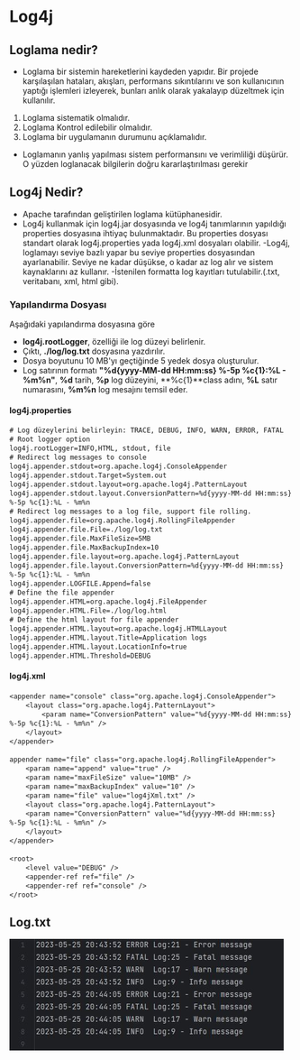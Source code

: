 # Log4j

## Loglama nedir?

- Loglama bir sistemin hareketlerini kaydeden yapıdır. Bir projede karşılaşılan hataları, akışları, performans sıkıntılarını ve son kullanıcının yaptığı işlemleri izleyerek, bunları anlık olarak yakalayıp düzeltmek için kullanılır.

1. Loglama sistematik olmalıdır.
2. Loglama Kontrol edilebilir olmalıdır.
3. Loglama bir uygulamanın durumunu açıklamalıdır.

- Loglamanın yanlış yapılması sistem performansını ve verimliliği düşürür. O yüzden loglanacak bilgilerin doğru kararlaştırılması gerekir

## Log4j Nedir?

- Apache tarafından geliştirilen loglama kütüphanesidir.
- Log4j kullanmak için log4j.jar dosyasında ve log4j tanımlarının yapıldığı properties dosyasına ihtiyaç bulunmaktadır. Bu properties dosyası standart olarak log4j.properties  yada log4j.xml dosyaları olabilir.
-Log4j, loglamayı seviye bazlı yapar bu seviye properties dosyasından ayarlanabilir. Seviye ne kadar düşükse, o kadar az log alır ve sistem kaynaklarını az kullanır.
-İstenilen formatta log kayıtları tutulabilir.(.txt, veritabanı, xml, html gibi).

### Yapılandırma Dosyası
Aşağıdaki yapılandırma dosyasına göre 
- **log4j.rootLogger**, özelliği ile log düzeyi belirlenir.
- Çıktı, **./log/log.txt** dosyasına yazdırılır.
- Dosya boyutunu 10 MB'yı geçtiğinde 5 yedek dosya oluşturulur.
- Log satırının formatı **"%d{yyyy-MM-dd HH:mm:ss} %-5p %c{1}:%L - %m%n"**, **%d** tarih, **%p** log düzeyini, **%c{1}**class adını, **%L** satır numarasını, **%m%n** log mesajını temsil eder.

#### log4j.properties

```code
# Log düzeylerini belirleyin: TRACE, DEBUG, INFO, WARN, ERROR, FATAL
# Root logger option
log4j.rootLogger=INFO,HTML, stdout, file
# Redirect log messages to console
log4j.appender.stdout=org.apache.log4j.ConsoleAppender
log4j.appender.stdout.Target=System.out
log4j.appender.stdout.layout=org.apache.log4j.PatternLayout
log4j.appender.stdout.layout.ConversionPattern=%d{yyyy-MM-dd HH:mm:ss} %-5p %c{1}:%L - %m%n
# Redirect log messages to a log file, support file rolling.
log4j.appender.file=org.apache.log4j.RollingFileAppender
log4j.appender.file.File=./log/log.txt 
log4j.appender.file.MaxFileSize=5MB
log4j.appender.file.MaxBackupIndex=10
log4j.appender.file.layout=org.apache.log4j.PatternLayout
log4j.appender.file.layout.ConversionPattern=%d{yyyy-MM-dd HH:mm:ss} %-5p %c{1}:%L - %m%n
log4j.appender.LOGFILE.Append=false
# Define the file appender
log4j.appender.HTML=org.apache.log4j.FileAppender
log4j.appender.HTML.File=./log/log.html
# Define the html layout for file appender
log4j.appender.HTML.layout=org.apache.log4j.HTMLLayout
log4j.appender.HTML.layout.Title=Application logs
log4j.appender.HTML.layout.LocationInfo=true
log4j.appender.HTML.Threshold=DEBUG
```
#### log4j.xml

```code
<appender name="console" class="org.apache.log4j.ConsoleAppender">
    <layout class="org.apache.log4j.PatternLayout">
        <param name="ConversionPattern" value="%d{yyyy-MM-dd HH:mm:ss} %-5p %c{1}:%L - %m%n" />
    </layout>
</appender>

appender name="file" class="org.apache.log4j.RollingFileAppender">
    <param name="append" value="true" />
    <param name="maxFileSize" value="10MB" />
    <param name="maxBackupIndex" value="10" />
    <param name="file" value="log4jXml.txt" />
    <layout class="org.apache.log4j.PatternLayout">
    <param name="ConversionPattern" value="%d{yyyy-MM-dd HH:mm:ss} %-5p %c{1}:%L - %m%n" />
    </layout>
</appender>

<root>
    <level value="DEBUG" />
    <appender-ref ref="file" />
    <appender-ref ref="console" />
</root>
```

## Log.txt

![Log.txt](img/img.jpg)
















